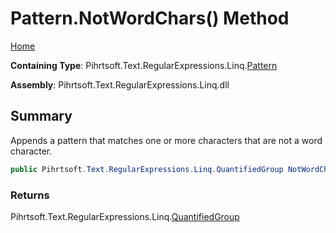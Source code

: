 # Pattern\.NotWordChars\(\) Method

[Home](../../../../../../README.md)

**Containing Type**: Pihrtsoft\.Text\.RegularExpressions\.Linq\.[Pattern](../README.md)

**Assembly**: Pihrtsoft\.Text\.RegularExpressions\.Linq\.dll

## Summary

Appends a pattern that matches one or more characters that are not a word character\.

```csharp
public Pihrtsoft.Text.RegularExpressions.Linq.QuantifiedGroup NotWordChars()
```

### Returns

Pihrtsoft\.Text\.RegularExpressions\.Linq\.[QuantifiedGroup](../../QuantifiedGroup/README.md)

